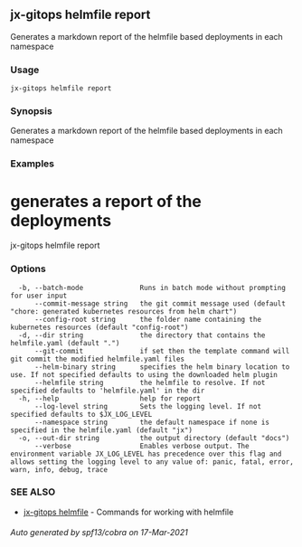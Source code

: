 ## jx-gitops helmfile report

Generates a markdown report of the helmfile based deployments in each namespace

### Usage

```
jx-gitops helmfile report
```

### Synopsis

Generates a markdown report of the helmfile based deployments in each namespace

### Examples

  # generates a report of the deployments
  jx-gitops helmfile report

### Options

```
  -b, --batch-mode              Runs in batch mode without prompting for user input
      --commit-message string   the git commit message used (default "chore: generated kubernetes resources from helm chart")
      --config-root string      the folder name containing the kubernetes resources (default "config-root")
  -d, --dir string              the directory that contains the helmfile.yaml (default ".")
      --git-commit              if set then the template command will git commit the modified helmfile.yaml files
      --helm-binary string      specifies the helm binary location to use. If not specified defaults to using the downloaded helm plugin
      --helmfile string         the helmfile to resolve. If not specified defaults to 'helmfile.yaml' in the dir
  -h, --help                    help for report
      --log-level string        Sets the logging level. If not specified defaults to $JX_LOG_LEVEL
      --namespace string        the default namespace if none is specified in the helmfile.yaml (default "jx")
  -o, --out-dir string          the output directory (default "docs")
      --verbose                 Enables verbose output. The environment variable JX_LOG_LEVEL has precedence over this flag and allows setting the logging level to any value of: panic, fatal, error, warn, info, debug, trace
```

### SEE ALSO

* [jx-gitops helmfile](jx-gitops_helmfile.md)	 - Commands for working with helmfile

###### Auto generated by spf13/cobra on 17-Mar-2021
